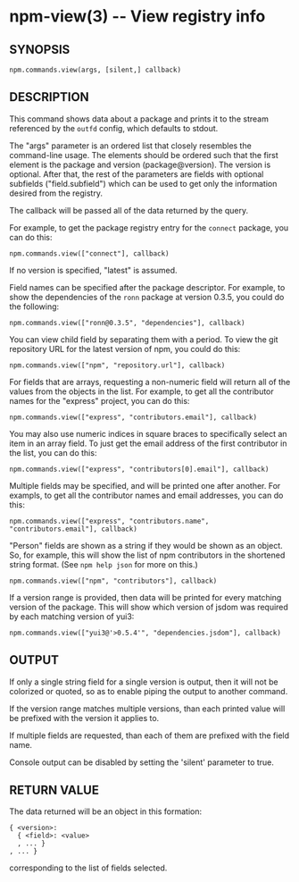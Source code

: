 npm-view(3) -- View registry info
=================================




<extoc></extoc>

## SYNOPSIS

    npm.commands.view(args, [silent,] callback)

## DESCRIPTION

This command shows data about a package and prints it to the stream
referenced by the `outfd` config, which defaults to stdout.

The "args" parameter is an ordered list that closely resembles the command-line
usage. The elements should be ordered such that the first element is
the package and version (package@version). The version is optional. After that,
the rest of the parameters are fields with optional subfields ("field.subfield")
which can be used to get only the information desired from the registry.

The callback will be passed all of the data returned by the query.

For example, to get the package registry entry for the `connect` package,
you can do this:

    npm.commands.view(["connect"], callback)

If no version is specified, "latest" is assumed.

Field names can be specified after the package descriptor.
For example, to show the dependencies of the `ronn` package at version
0.3.5, you could do the following:

    npm.commands.view(["ronn@0.3.5", "dependencies"], callback)

You can view child field by separating them with a period.
To view the git repository URL for the latest version of npm, you could
do this:

    npm.commands.view(["npm", "repository.url"], callback)

For fields that are arrays, requesting a non-numeric field will return
all of the values from the objects in the list.  For example, to get all
the contributor names for the "express" project, you can do this:

    npm.commands.view(["express", "contributors.email"], callback)

You may also use numeric indices in square braces to specifically select
an item in an array field.  To just get the email address of the first
contributor in the list, you can do this:

    npm.commands.view(["express", "contributors[0].email"], callback)

Multiple fields may be specified, and will be printed one after another.
For exampls, to get all the contributor names and email addresses, you
can do this:

    npm.commands.view(["express", "contributors.name", "contributors.email"], callback)

"Person" fields are shown as a string if they would be shown as an
object.  So, for example, this will show the list of npm contributors in
the shortened string format.  (See `npm help json` for more on this.)

    npm.commands.view(["npm", "contributors"], callback)

If a version range is provided, then data will be printed for every
matching version of the package.  This will show which version of jsdom
was required by each matching version of yui3:

    npm.commands.view(["yui3@'>0.5.4'", "dependencies.jsdom"], callback)

## OUTPUT

If only a single string field for a single version is output, then it
will not be colorized or quoted, so as to enable piping the output to
another command.

If the version range matches multiple versions, than each printed value
will be prefixed with the version it applies to.

If multiple fields are requested, than each of them are prefixed with
the field name.

Console output can be disabled by setting the 'silent' parameter to true.

## RETURN VALUE

The data returned will be an object in this formation:

    { <version>:
      { <field>: <value>
      , ... }
    , ... }

corresponding to the list of fields selected.
